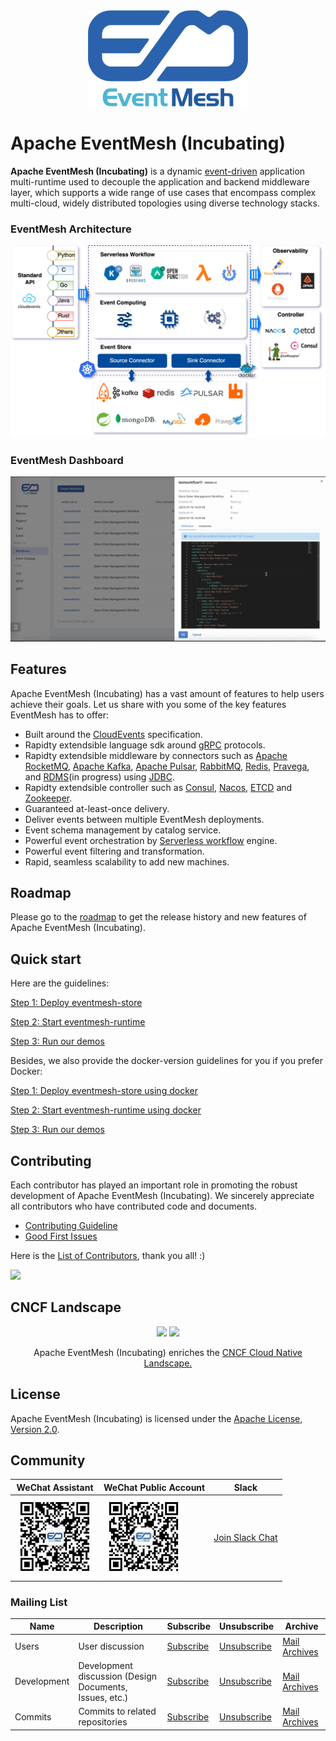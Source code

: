 <div align="center">

<br /><br />
<img src="../images/logo.png" width="256">
<br />


</div>


# Apache EventMesh (Incubating)

**Apache EventMesh (Incubating)** is a dynamic [event-driven](https://en.wikipedia.org/wiki/Event-driven_architecture) application multi-runtime used to decouple the application and backend middleware layer, which supports a wide range of use cases that encompass complex multi-cloud, widely distributed topologies using diverse technology stacks.

### EventMesh Architecture

![EventMesh Architecture](../images/eventmesh-architecture-2.png)

### EventMesh Dashboard
![EventMesh Dashboard](../images/dashboard.png)

## Features

Apache EventMesh (Incubating) has a vast amount of features to help users achieve their goals. Let us share with you some of the key features EventMesh has to offer:

- Built around the [CloudEvents](https://cloudevents.io) specification.
- Rapidty extendsible language sdk around [gRPC](https://grpc.io) protocols.
- Rapidty extendsible middleware by connectors such as [Apache RocketMQ](https://rocketmq.apache.org), [Apache Kafka](https://kafka.apache.org), [Apache Pulsar](https://pulsar.apache.org), [RabbitMQ](https://rabbitmq.com), [Redis](https://redis.io), [Pravega](https://cncf.pravega.io), and [RDMS](https://en.wikipedia.org/wiki/Relational_database)(in progress) using [JDBC](https://en.wikipedia.org/wiki/Java_Database_Connectivity).
- Rapidty extendsible controller such as [Consul](https://consulproject.org/en/), [Nacos](https://nacos.io), [ETCD](https://etcd.io) and [Zookeeper](https://zookeeper.apache.org/).
- Guaranteed at-least-once delivery.
- Deliver events between multiple EventMesh deployments.
- Event schema management by catalog service.
- Powerful event orchestration by [Serverless workflow](https://serverlessworkflow.io/) engine.
- Powerful event filtering and transformation.
- Rapid, seamless scalability to add new machines.

## Roadmap

Please go to the [roadmap](roadmap.md) to get the release history and new features of Apache EventMesh (Incubating).

## Quick start
Here are the guidelines:

[Step 1: Deploy eventmesh-store](/instruction/01-store.md)

[Step 2: Start eventmesh-runtime](/instruction/02-runtime.md)

[Step 3: Run our demos](/instruction/03-demo.md)

Besides, we also provide the docker-version guidelines for you if you prefer Docker:

[Step 1: Deploy eventmesh-store using docker](/instruction/01-store-with-docker.md)

[Step 2: Start eventmesh-runtime using docker](/instruction/02-runtime-with-docker.md)

[Step 3: Run our demos](/instruction/03-demo.md)

## Contributing

Each contributor has played an important role in promoting the robust development of Apache EventMesh (Incubating). We sincerely appreciate all contributors who have contributed code and documents.

- [Contributing Guideline](https://github.com/apache/incubator-eventmesh/blob/master/docs/en/contribute/03-new-contributor-guidelines.md)
- [Good First Issues](https://github.com/apache/incubator-eventmesh/issues?q=is%3Aopen+is%3Aissue+label%3A%22good+first+issue%22)

Here is the [List of Contributors](https://github.com/apache/incubator-eventmesh/graphs/contributors), thank you all! :)

<a href="https://github.com/apache/incubator-eventmesh/graphs/contributors">
  <img src="https://contrib.rocks/image?repo=apache/incubator-eventmesh" />
</a>


## CNCF Landscape

<div align="center">

<img src="https://landscape.cncf.io/images/left-logo.svg" width="150"/>
<img src="https://landscape.cncf.io/images/right-logo.svg" width="200"/>

Apache EventMesh (Incubating) enriches the <a href="https://landscape.cncf.io/serverless?license=apache-license-2-0">CNCF Cloud Native Landscape.</a>

</div>

## License

Apache EventMesh (Incubating) is licensed under the [Apache License, Version 2.0](http://www.apache.org/licenses/LICENSE-2.0.html).

## Community

|WeChat Assistant|WeChat Public Account|Slack|
|-|-|-|
|<img src="../images/contact/wechat-assistant.jpg" width="128"/>|<img src="../images/contact/wechat-official.jpg" width="128"/>|[Join Slack Chat](https://join.slack.com/t/apacheeventmesh/shared_invite/zt-1hgto0wcm-KXKz8pJGUwrWdk00juaQSw)|

### Mailing List

|Name|Description|Subscribe|Unsubscribe|Archive
|-|-|-|-|-|
|Users|User discussion|[Subscribe](mailto:users-subscribe@eventmesh.incubator.apache.org)|[Unsubscribe](mailto:users-unsubscribe@eventmesh.incubator.apache.org)|[Mail Archives](https://lists.apache.org/list.html?users@eventmesh.apache.org)|
|Development|Development discussion (Design Documents, Issues, etc.)|[Subscribe](mailto:dev-subscribe@eventmesh.incubator.apache.org)|[Unsubscribe](mailto:dev-unsubscribe@eventmesh.incubator.apache.org)|[Mail Archives](https://lists.apache.org/list.html?dev@eventmesh.apache.org)|
|Commits|Commits to related repositories| [Subscribe](mailto:commits-subscribe@eventmesh.incubator.apache.org) |[Unsubscribe](mailto:commits-unsubscribe@eventmesh.incubator.apache.org) |[Mail Archives](https://lists.apache.org/list.html?commits@eventmesh.apache.org)|
